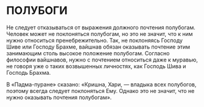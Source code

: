 # ПОЛУБОГИ

Не следует отказываться от выражения должного почтения полубогам. Человек может не поклоняться полубогам, но это не значит, что к ним нужно относиться пренебрежительно. Так, не поклоняясь Господу Шиве или Господу Брахме, вайшнав обязан оказывать почтение этим занимающим столь высокое положение полубогам. Согласно философии вайшнавов, нужно с почтением относиться даже к муравью, не говоря уже о таких возвышенных личностях, как Господь Шива и Господь Брахма.

В «Падма-пуране» сказано: «Кришна, Хари, — владыка всех полубогов, поэтому всегда следует поклоняться Ему. Однако это не значит, что не нужно оказывать почтения полубогам».
